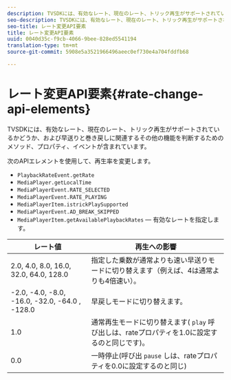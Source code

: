```yaml
---
description: TVSDKには、有効なレート、現在のレート、トリック再生がサポートされているかどうか、および早送りと巻き戻しに関連するその他の機能を判断するためのメソッド、プロパティ、イベントが含まれています。
seo-description: TVSDKには、有効なレート、現在のレート、トリック再生がサポートされているかどうか、および早送りと巻き戻しに関連するその他の機能を判断するためのメソッド、プロパティ、イベントが含まれています。
seo-title: レート変更API要素
title: レート変更API要素
uuid: 0040d35c-f9cb-4066-9bee-828ed5541194
translation-type: tm+mt
source-git-commit: 5908e5a3521966496aeec0ef730e4a704fddfb68

---
```



# レート変更API要素{#rate-change-api-elements}

TVSDKには、有効なレート、現在のレート、トリック再生がサポートされているかどうか、および早送りと巻き戻しに関連するその他の機能を判断するためのメソッド、プロパティ、イベントが含まれています。

<!--<a id="section_36576E92DE6343AEBD0BBD662502365D"></a>-->

次のAPIエレメントを使用して、再生率を変更します。

* `PlaybackRateEvent.getRate`
* `MediaPlayer.getLocalTime`
* `MediaPlayerEvent.RATE_SELECTED`
* `MediaPlayerEvent.RATE_PLAYING`
* `MediaPlayerItem.istrickPlaySupported`
* `MediaPlayerEvent.AD_BREAK_SKIPPED`
* `MediaPlayerItem.getAvailablePlaybackRates`  — 有効なレートを指定します。

| レート値 | 再生への影響 |
|---|---|
| 2.0, 4.0, 8.0, 16.0, 32.0, 64.0, 128.0 | 指定した乗数が通常よりも速い早送りモードに切り替えます（例えば、4は通常よりも4倍速い）。 |
| -2.0, -4.0, -8.0, -16.0, -32.0, -64.0 , -128.0 | 早戻しモードに切り替えます。 |
| 1.0 | 通常再生モードに切り替えます( `play` 呼び出しは、rateプロパティを1.0に設定するのと同じです)。 |
| 0.0 | 一時停止(呼び出 `pause` しは、rateプロパティを0.0に設定するのと同じ) |

